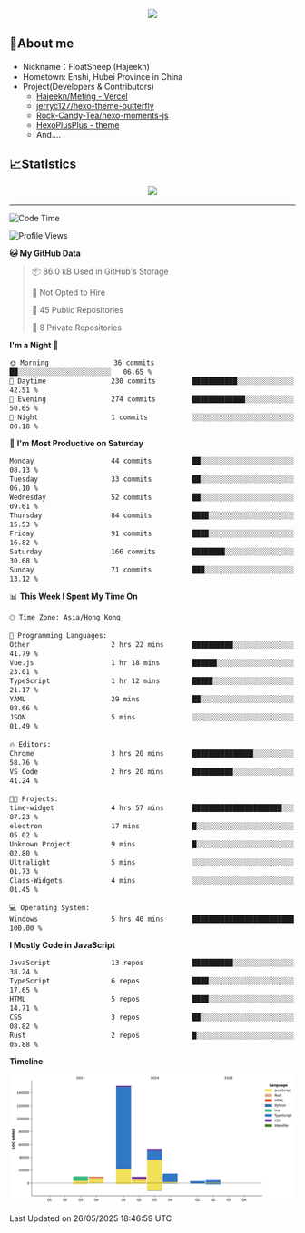 <p align="center">
   <a href="https://git.io/typing-svg"><img src="https://readme-typing-svg.demolab.com?font=Fira+Code&pause=1000&color=F7DD11&center=true&vCenter=true&width=435&lines=Floating+in+the+clouds~;I'm+glad+to+meet+you+again" /></a>
</p>

## 🥱About me

- Nickname：FloatSheep (Hajeekn)
- Hometown: Enshi, Hubei Province in China
- Project(Developers & Contributors)
   - [Hajeekn/Meting - Vercel](https://github.com/hajeekn/vercel-meting)
   - [jerryc127/hexo-theme-butterfly](https://github.com/jerryc127/hexo-theme-butterfly)
   - [Rock-Candy-Tea/hexo-moments-js](https://github.com/Rock-Candy-Tea/hexo-moments-js)
   - [HexoPlusPlus - theme](https://github.com/HexoPlusPlus/HexoPlusPlus)
   - And....


## 📈Statistics

<div align="center">
<img src="https://github-readme-stats-git-masterrstaa-rickstaa.vercel.app/api?username=FloatSheep" />
</div>

---

<!--START_SECTION:waka-->
![Code Time](http://img.shields.io/badge/Code%20Time-366%20hrs%2039%20mins-blue)

![Profile Views](http://img.shields.io/badge/Profile%20Views-0-blue)

**🐱 My GitHub Data** 

> 📦 86.0 kB Used in GitHub's Storage 
 > 
> 🚫 Not Opted to Hire
 > 
> 📜 45 Public Repositories 
 > 
> 🔑 8 Private Repositories 
 > 
**I'm a Night 🦉** 

```text
🌞 Morning                36 commits          ██░░░░░░░░░░░░░░░░░░░░░░░   06.65 % 
🌆 Daytime                230 commits         ███████████░░░░░░░░░░░░░░   42.51 % 
🌃 Evening                274 commits         █████████████░░░░░░░░░░░░   50.65 % 
🌙 Night                  1 commits           ░░░░░░░░░░░░░░░░░░░░░░░░░   00.18 % 
```
📅 **I'm Most Productive on Saturday** 

```text
Monday                   44 commits          ██░░░░░░░░░░░░░░░░░░░░░░░   08.13 % 
Tuesday                  33 commits          ██░░░░░░░░░░░░░░░░░░░░░░░   06.10 % 
Wednesday                52 commits          ██░░░░░░░░░░░░░░░░░░░░░░░   09.61 % 
Thursday                 84 commits          ████░░░░░░░░░░░░░░░░░░░░░   15.53 % 
Friday                   91 commits          ████░░░░░░░░░░░░░░░░░░░░░   16.82 % 
Saturday                 166 commits         ████████░░░░░░░░░░░░░░░░░   30.68 % 
Sunday                   71 commits          ███░░░░░░░░░░░░░░░░░░░░░░   13.12 % 
```


📊 **This Week I Spent My Time On** 

```text
🕑︎ Time Zone: Asia/Hong_Kong

💬 Programming Languages: 
Other                    2 hrs 22 mins       ██████████░░░░░░░░░░░░░░░   41.79 % 
Vue.js                   1 hr 18 mins        ██████░░░░░░░░░░░░░░░░░░░   23.01 % 
TypeScript               1 hr 12 mins        █████░░░░░░░░░░░░░░░░░░░░   21.17 % 
YAML                     29 mins             ██░░░░░░░░░░░░░░░░░░░░░░░   08.66 % 
JSON                     5 mins              ░░░░░░░░░░░░░░░░░░░░░░░░░   01.49 % 

🔥 Editors: 
Chrome                   3 hrs 20 mins       ███████████████░░░░░░░░░░   58.76 % 
VS Code                  2 hrs 20 mins       ██████████░░░░░░░░░░░░░░░   41.24 % 

🐱‍💻 Projects: 
time-widget              4 hrs 57 mins       ██████████████████████░░░   87.23 % 
electron                 17 mins             █░░░░░░░░░░░░░░░░░░░░░░░░   05.02 % 
Unknown Project          9 mins              █░░░░░░░░░░░░░░░░░░░░░░░░   02.80 % 
Ultralight               5 mins              ░░░░░░░░░░░░░░░░░░░░░░░░░   01.73 % 
Class-Widgets            4 mins              ░░░░░░░░░░░░░░░░░░░░░░░░░   01.45 % 

💻 Operating System: 
Windows                  5 hrs 40 mins       █████████████████████████   100.00 % 
```

**I Mostly Code in JavaScript** 

```text
JavaScript               13 repos            ██████████░░░░░░░░░░░░░░░   38.24 % 
TypeScript               6 repos             ████░░░░░░░░░░░░░░░░░░░░░   17.65 % 
HTML                     5 repos             ████░░░░░░░░░░░░░░░░░░░░░   14.71 % 
CSS                      3 repos             ██░░░░░░░░░░░░░░░░░░░░░░░   08.82 % 
Rust                     2 repos             █░░░░░░░░░░░░░░░░░░░░░░░░   05.88 % 
```



**Timeline**

![Lines of Code chart](https://raw.githubusercontent.com/FloatSheep/FloatSheep/main/assets/bar_graph.png)


 Last Updated on 26/05/2025 18:46:59 UTC
<!--END_SECTION:waka-->


